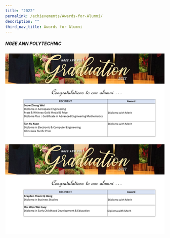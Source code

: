 ```yaml
---
title: "2022"
permalink: /achievements/Awards-for-Alumni/
description: ""
third_nav_title: Awards for Alumni
---
```


##### **NGEE ANN POLYTECHNIC**
![](/images/NP1.jpg)
![](/images/NP2.jpg)